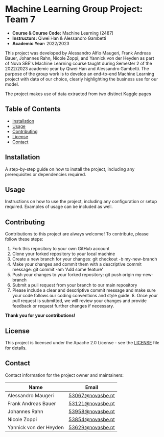 # **Machine Learning Group Project:** Team 7 
- **Course & Course Code:** Machine Learning (2487)
- **Instructors:** Qiwei Han & Alessandro Gambetti
- **Academic Year:** 2022/2023

This project was developed by Alessandro Alfio Maugeri, Frank Andreas Bauer, Johannes Rahn, 
Nicole Zoppi, and Yannick von der Heyden as part of Nova SBE's Machine Learning course taught during Semester 2 of 
the 2022/2023 academic year by Qiwei Han and Alessandro Gambetti. The purpose of the group work is to develop an end-to-end 
Machine Learning project with data of our choice, clearly highlighting the business use for our model.

The project makes use of data extracted from two distinct Kaggle pages


## Table of Contents

- [Installation](#installation)
- [Usage](#usage)
- [Contributing](#contributing)
- [License](#license)
- [Contact](##contact)

## Installation

A step-by-step guide on how to install the project, including any prerequisites or dependencies required.

## Usage

Instructions on how to use the project, including any configuration or setup required. Examples of usage can be included as well.

## Contributing

Contributions to this project are always welcome! To contribute, please follow these steps:

1. Fork this repository to your own GitHub account
2. Clone your forked repository to your local machine
3. Create a new branch for your changes: git checkout -b my-new-branch
4. Make your changes and commit them with a descriptive commit message: git commit -am 'Add some feature'
5. Push your changes to your forked repository: git push origin my-new-branch
6. Submit a pull request from your branch to our main repository
7. Please include a clear and descriptive commit message and make sure your code follows our coding conventions and style guide. 8. Once your pull request is submitted, we will review your changes and provide feedback or request further changes if necessary.

**Thank you for your contributions!**

## License

This project is licensed under the Apache 2.0 License - see the [LICENSE](license.md) file for details.

## Contact

Contact information for the project owner and maintainers:

| Name                      | Email                |
|---------------------------|------------------------|
| Alessandro Maugeri  | [53067@novasbe.pt](mailto:53067@novasbe.pt) |
| Frank Andreas Bauer |[53121@novasbe.pt](mailto:53121@novasbe.pt) |
| Johannes Rahn          | [53958@novasbe.pt](mailto:53958@novasbe.pt) |
| Nicole Zoppi              | [53854@novasbe.pt](mailto:53854@novasbe.pt) |
| Yannick von der Heyden | [53629@novasbe.pt](mailto:53629@novasbe.pt) |

